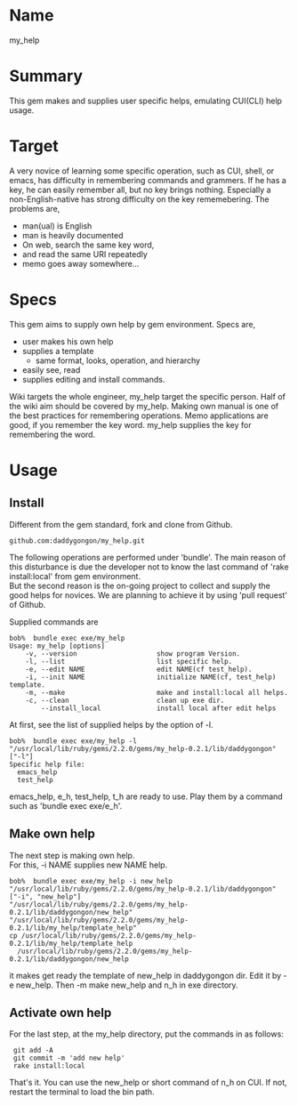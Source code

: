 # Name

my_help

# Summary

This gem makes and supplies user specific helps, emulating CUI(CLI) help usage.

# Target
A very novice of learning some specific operation, such as CUI, shell, or emacs,
has difficulty in remembering commands and grammers.
If he has a key, he can easily remember all, but no key brings nothing.
Especially a non-English-native has strong difficulty on the key rememebering.
The problems are,

- man(ual) is English
- man is heavily documented
- On web, search the same key word,
- and read the same URI repeatedly
- memo goes away somewhere...

# Specs

This gem aims to supply own help by gem environment.
Specs are,
- user makes his own help
- supplies a template
  - same format, looks, operation, and hierarchy
- easily see, read
- supplies editing and install commands.

Wiki targets the whole engineer, my_help target the specific person.
Half of the wiki aim should be covered by my_help.
Making own manual is one of the best practices for remembering operations.
Memo applications are good, if you remember the key word.
my_help supplies the key for remembering the word.

# Usage
## Install

Different from the gem standard, fork and clone from Github.
```
github.com:daddygongon/my_help.git
```
The following operations are performed under 'bundle'.
The main reason of this disturbance is due the developer not to know the last command of 'rake install:local' from gem environment.  
But the second reason is the on-going project to collect and supply the good helps for novices.
We are planning to achieve it by using 'pull request' of Github.

Supplied commands are

```
bob%  bundle exec exe/my_help
Usage: my_help [options]
    -v, --version                    show program Version.
    -l, --list                       list specific help.
    -e, --edit NAME                  edit NAME(cf test_help).
    -i, --init NAME                  initialize NAME(cf, test_help) template.
    -m, --make                       make and install:local all helps.
    -c, --clean                      clean up exe dir.
        --install_local              install local after edit helps
```

At first, see the list of supplied helps by the option of -l.

```
bob%  bundle exec exe/my_help -l
"/usr/local/lib/ruby/gems/2.2.0/gems/my_help-0.2.1/lib/daddygongon"
["-l"]
Specific help file:
  emacs_help
  test_help
```
emacs_help, e_h, test_help, t_h are ready to use.
Play them by a command such as 'bundle exec exe/e_h'.

## Make own help
The next step is making own help.  
For this, -i NAME supplies new NAME help.

```
bob%  bundle exec exe/my_help -i new_help
"/usr/local/lib/ruby/gems/2.2.0/gems/my_help-0.2.1/lib/daddygongon"
["-i", "new_help"]
"/usr/local/lib/ruby/gems/2.2.0/gems/my_help-0.2.1/lib/daddygongon/new_help"
"/usr/local/lib/ruby/gems/2.2.0/gems/my_help-0.2.1/lib/my_help/template_help"
cp /usr/local/lib/ruby/gems/2.2.0/gems/my_help-0.2.1/lib/my_help/template_help 
  /usr/local/lib/ruby/gems/2.2.0/gems/my_help-0.2.1/lib/daddygongon/new_help
```
it makes get ready the template of new_help in daddygongon dir.
Edit it by -e new_help.
Then -m make new_help and n_h in exe directory.

## Activate own help
For the last step, at the my_help directory, put the commands in as follows:

```
 git add -A
 git commit -m 'add new help'
 rake install:local
```

That's it. You can use the new_help or short command of n_h on CUI.
If not, restart the terminal to load the bin path.
